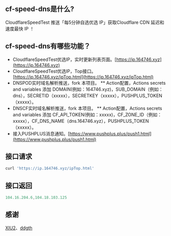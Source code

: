 ## cf-speed-dns是什么?
CloudflareSpeedTest 推送「每5分钟自选优选 IP」获取Cloudflare CDN 延迟和速度最快 IP ！

## cf-speed-dns有哪些功能？
* CloudflareSpeedTest优选IP，实时更新列表页面。[https://ip.164746.xyz](https://ip.164746.xyz)
* CloudflareSpeedTest优选IP，Top接口。[https://ip.164746.xyz/ipTop.html](https://ip.164746.xyz/ipTop.html)
* DNSPOD实时域名解析推送，fork 本项目。
** Action配置，Actions secrets and variables 添加 DOMAIN(例如：164746.xyz)，SUB_DOMAIN（例如：dns），SECRETID（xxxxx），SECRETKEY（xxxxx），PUSHPLUS_TOKEN（xxxxx）。
* DNSCF实时域名解析推送，fork 本项目。
** Action配置，Actions secrets and variables 添加 CF_API_TOKEN(例如：xxxxx)，CF_ZONE_ID（例如：xxxxx），CF_DNS_NAME（dns.164746.xyz），PUSHPLUS_TOKEN（xxxxx）。
* 接入PUSHPLUS消息通知。[https://www.pushplus.plus/push1.html](https://www.pushplus.plus/push1.html)

## 接口请求
```javascript
curl 'https://ip.164746.xyz/ipTop.html'
```
## 接口返回
```javascript
104.16.204.6,104.18.103.125
```

## 感谢
[XIU2](https://github.com/XIU2/CloudflareSpeedTest)、[ddgth](https://github.com/ddgth/cf2dns)
